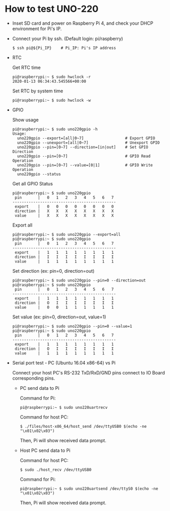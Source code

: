 # How to test UNO-220

- Inset SD card and power on Raspberry Pi 4, and check your DHCP 
  environment for Pi's IP.

- Connect your Pi by ssh. (Default login: pi/raspberry)

  ```
  $ ssh pi@${Pi_IP}    # Pi_IP: Pi's IP address
  ```

- RTC

  Get RTC time

  ```
  pi@raspberrypi:~ $ sudo hwclock -r
  2020-01-13 06:34:43.545566+00:00
  ```

  Set RTC by system time

  ```
  pi@raspberrypi:~ $ sudo hwclock -w
  ```

- GPIO

  Show usage

  ```
  pi@raspberrypi:~ $ sudo uno220gpio -h
  Usage:
    uno220gpio --export=[all|0~7]                  # Export GPIO
    uno220gpio --unexport=[all|0~7]                # Unexport GPIO
    uno220gpio --pin=[0~7] --direction=[in|out]    # Set GPIO Direction
    uno220gpio --pin=[0~7]                         # GPIO Read Operation
    uno220gpio --pin=[0~7] --value=[0|1]           # GPIO Write Operation
    uno220gpio --status
  ```

  Get all GPIO Status

  ```
  pi@raspberrypi:~ $ sudo uno220gpio
   pin       |   0   1   2   3   4   5   6   7
  ---------------------------------------------
   export    |   0   0   0   0   0   0   0   0
   direction |   X   X   X   X   X   X   X   X
   value     |   X   X   X   X   X   X   X   X
  ```

  Export all

  ```
  pi@raspberrypi:~ $ sudo uno220gpio --export=all
  pi@raspberrypi:~ $ sudo uno220gpio
   pin       |   0   1   2   3   4   5   6   7
  ---------------------------------------------
   export    |   1   1   1   1   1   1   1   1
   direction |   I   I   I   I   I   I   I   I
   value     |   1   1   1   1   1   1   1   1
  ```

  Set direction (ex: pin=0, direction=out)

  ```
  pi@raspberrypi:~ $ sudo uno220gpio --pin=0 --direction=out
  pi@raspberrypi:~ $ sudo uno220gpio
   pin       |   0   1   2   3   4   5   6   7
  ---------------------------------------------
   export    |   1   1   1   1   1   1   1   1
   direction |   O   I   I   I   I   I   I   I
   value     |   0   0   1   1   1   1   1   1
  ```

  Set value (ex: pin=0, direction=out, value=1)

  ```
  pi@raspberrypi:~ $ sudo uno220gpio --pin=0 --value=1
  pi@raspberrypi:~ $ sudo uno220gpio
   pin       |   0   1   2   3   4   5   6   7
  ---------------------------------------------
   export    |   1   1   1   1   1   1   1   1
   direction |   O   I   I   I   I   I   I   I
   value     |   1   1   1   1   1   1   1   1
  ```

- Serial port test - PC (Ubuntu 16.04 x86-64) vs Pi 

  Connect your host PC's RS-232 TxD/RxD/GND pins connect to IO Board corresponding pins. 

  - PC send data to Pi 

    Command for Pi: 
 
    ```
    pi@raspberrypi:~ $ sudo uno220uartrecv 
    ```

    Command for host PC:
 
    ```
    $ ./files/host-x86_64/host_send /dev/ttyUSB0 $(echo -ne "\x01\x02\x03")
    ```

    Then, Pi will show received data prompt. 

  - Host PC send data to Pi 

    Command for host PC:
 
    ```
    $ sudo ./host_recv /dev/ttyUSB0
    ``` 

    Command for Pi: 

    ``` 
    pi@raspberrypi:~ $ sudo uno220uartsend /dev/ttyS0 $(echo -ne "\x01\x02\x03")
    ```

    Then, Pi will show received data prompt. 


